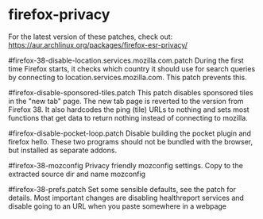 # firefox-privacy
For the latest version of these patches, check out:
https://aur.archlinux.org/packages/firefox-esr-privacy/

#firefox-38-disable-location.services.mozilla.com.patch
During the first time Firefox starts, it checks which country it should use for search queries by connecting to location.services.mozilla.com. This patch prevents this.

#firefox-disable-sponsored-tiles.patch
This patch disables sponsored tiles in the "new tab" page. The new tab page is reverted to the version from Firefox 38. It also hardcodes the ping (tile) URLs to nothing and sets most functions that get data to return nothing instead of connecting to mozilla.

#firefox-disable-pocket-loop.patch
Disable building the pocket plugin and firefox hello. These two programs should not be bundled with the browser, but installed as separate addons.

#firefox-38-mozconfig
Privacy friendly mozconfig settings. Copy to the extracted source dir and name mozconfig

#firefox-38-prefs.patch
Set some sensible defaults, see the patch for details. Most important changes are disabling healthreport services and disable going to an URL when you paste somewhere in a webpage
